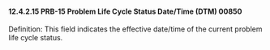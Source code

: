 #### 12.4.2.15 PRB-15 Problem Life Cycle Status Date/Time (DTM) 00850

Definition: This field indicates the effective date/time of the current problem life cycle status.
